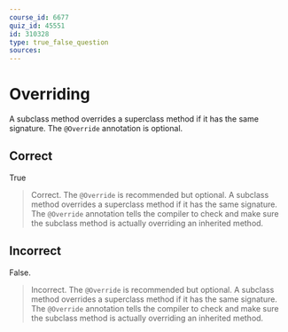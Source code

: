 ```yaml
---
course_id: 6677
quiz_id: 45551
id: 310328
type: true_false_question
sources:
---
```


# Overriding

A subclass method overrides a superclass method if it has the same signature.
The `@Override` annotation is optional.

## Correct

True

> Correct.  The `@Override` is recommended but optional.  A subclass method overrides a
> superclass method if it has the same signature.  The `@Override` annotation tells the compiler
> to check and make sure the subclass method is actually overriding an inherited method.

## Incorrect

False.

> Incorrect.  The `@Override` is recommended but optional.  A subclass method overrides a
> superclass method if it has the same signature. The `@Override` annotation tells the compiler
> to check and make sure the subclass method is actually overriding an inherited method.

